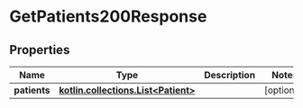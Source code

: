 
# GetPatients200Response

## Properties
Name | Type | Description | Notes
------------ | ------------- | ------------- | -------------
**patients** | [**kotlin.collections.List&lt;Patient&gt;**](Patient.md) |  |  [optional]



